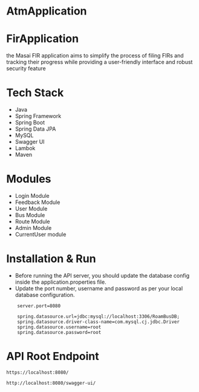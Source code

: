 # AtmApplication



# FirApplication
the Masai FIR application aims to simplify the process of filing FIRs and tracking their progress while providing a user-friendly interface and robust security feature



# Tech Stack
- Java
- Spring Framework
- Spring Boot
- Spring Data JPA
- MySQL
- Swagger UI
- Lambok
- Maven


# Modules

- Login Module
- Feedback Module
- User Module
- Bus Module
- Route Module
- Admin Module
- CurrentUser module






# Installation & Run
 - Before running the API server, you should update the database config inside the application.properties file.
- Update the port number, username and password as per your local database configuration.

```
    server.port=8080

    spring.datasource.url=jdbc:mysql://localhost:3306/RoamBusDB;
    spring.datasource.driver-class-name=com.mysql.cj.jdbc.Driver
    spring.datasource.username=root
    spring.datasource.password=root
```

# API Root Endpoint
```
https://localhost:8080/
```
```
http://localhost:8080/swagger-ui/
```
